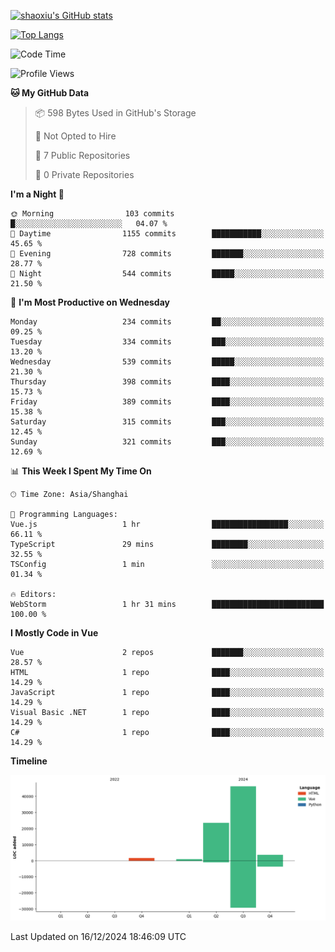 [![shaoxiu's GitHub stats](https://github-readme-stats.vercel.app/api?username=shaoxiu&count_private=true&show_icons=true)](https://github.com/anuraghazra/github-readme-stats)

[![Top Langs](https://github-readme-stats.vercel.app/api/top-langs/?username=shaoxiu&layout=compact)](https://github.com/anuraghazra/github-readme-stats)


<!--START_SECTION:waka-->
![Code Time](http://img.shields.io/badge/Code%20Time-110%20hrs%204%20mins-blue)

![Profile Views](http://img.shields.io/badge/Profile%20Views-0-blue)

**🐱 My GitHub Data** 

> 📦 598 Bytes Used in GitHub's Storage 
 > 
> 🚫 Not Opted to Hire
 > 
> 📜 7 Public Repositories 
 > 
> 🔑 0 Private Repositories 
 > 
**I'm a Night 🦉** 

```text
🌞 Morning                103 commits         █░░░░░░░░░░░░░░░░░░░░░░░░   04.07 % 
🌆 Daytime                1155 commits        ███████████░░░░░░░░░░░░░░   45.65 % 
🌃 Evening                728 commits         ███████░░░░░░░░░░░░░░░░░░   28.77 % 
🌙 Night                  544 commits         █████░░░░░░░░░░░░░░░░░░░░   21.50 % 
```
📅 **I'm Most Productive on Wednesday** 

```text
Monday                   234 commits         ██░░░░░░░░░░░░░░░░░░░░░░░   09.25 % 
Tuesday                  334 commits         ███░░░░░░░░░░░░░░░░░░░░░░   13.20 % 
Wednesday                539 commits         █████░░░░░░░░░░░░░░░░░░░░   21.30 % 
Thursday                 398 commits         ████░░░░░░░░░░░░░░░░░░░░░   15.73 % 
Friday                   389 commits         ████░░░░░░░░░░░░░░░░░░░░░   15.38 % 
Saturday                 315 commits         ███░░░░░░░░░░░░░░░░░░░░░░   12.45 % 
Sunday                   321 commits         ███░░░░░░░░░░░░░░░░░░░░░░   12.69 % 
```


📊 **This Week I Spent My Time On** 

```text
🕑︎ Time Zone: Asia/Shanghai

💬 Programming Languages: 
Vue.js                   1 hr                █████████████████░░░░░░░░   66.11 % 
TypeScript               29 mins             ████████░░░░░░░░░░░░░░░░░   32.55 % 
TSConfig                 1 min               ░░░░░░░░░░░░░░░░░░░░░░░░░   01.34 % 

🔥 Editors: 
WebStorm                 1 hr 31 mins        █████████████████████████   100.00 % 
```

**I Mostly Code in Vue** 

```text
Vue                      2 repos             ███████░░░░░░░░░░░░░░░░░░   28.57 % 
HTML                     1 repo              ████░░░░░░░░░░░░░░░░░░░░░   14.29 % 
JavaScript               1 repo              ████░░░░░░░░░░░░░░░░░░░░░   14.29 % 
Visual Basic .NET        1 repo              ████░░░░░░░░░░░░░░░░░░░░░   14.29 % 
C#                       1 repo              ████░░░░░░░░░░░░░░░░░░░░░   14.29 % 
```



**Timeline**

![Lines of Code chart](https://raw.githubusercontent.com/shaoxiu/shaoxiu/main/assets/bar_graph.png)


 Last Updated on 16/12/2024 18:46:09 UTC
<!--END_SECTION:waka-->
